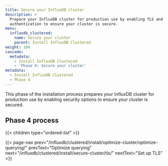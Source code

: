 ```yaml
---
title: Secure your InfluxDB cluster
description: >
  Prepare your InfluxDB cluster for production use by enabling TLS and
  authentication to ensure your cluster is secure.
menu:
  influxdb_clustered:
    name: Secure your cluster
    parent: Install InfluxDB Clustered
weight: 104
cascade:
  metadata:
    - Install InfluxDB Clustered
    - 'Phase 4: Secure your cluster'
metadata:
  - Install InfluxDB Clustered
  - Phase 4
---
```


This phase of the installation process prepares your InfluxDB cluster for
production use by enabling security options to ensure your cluster is secured.

## Phase 4 process

{{< children type="ordered-list" >}}

{{< page-nav prev="/influxdb/clustered/install/optimize-cluster/optimize-querying/" prevText="Optimize querying" next="/influxdb/clustered/install/secure-cluster/tls/" nextText="Set up TLS" >}}
